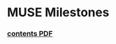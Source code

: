 # MUSE Milestones
### [contents PDF](https://github.com/jahrTeaching/Milestones/blob/main/MUSE_weekly_milestones.pdf)
